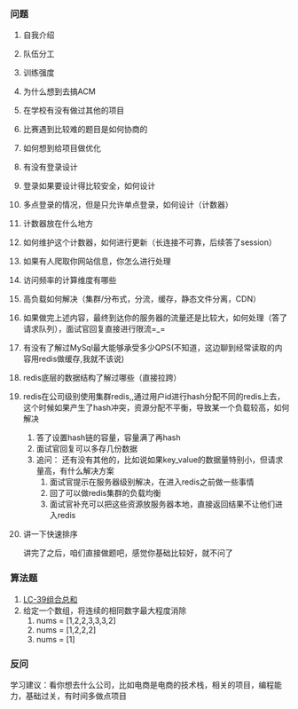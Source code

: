 ### 问题

1. 自我介绍

2. 队伍分工

3. 训练强度

4. 为什么想到去搞ACM

5. 在学校有没有做过其他的项目

6. 比赛遇到比较难的题目是如何协商的

7. 如何想到给项目做优化

8. 有没有登录设计

9. 登录如果要设计得比较安全，如何设计

10. 多点登录的情况，但是只允许单点登录，如何设计（计数器）

11. 计数器放在什么地方

12. 如何维护这个计数器，如何进行更新（长连接不可靠，后续答了session）

13. 如果有人爬取你网站信息，你怎么进行处理

14. 访问频率的计算维度有哪些

15. 高负载如何解决（集群/分布式，分流，缓存，静态文件分离，CDN）

16. 如果做完上述内容，最终到达你的服务器的流量还是比较大，如何处理（答了请求队列），面试官回复直接进行限流=_=

17. 有没有了解过MySql最大能够承受多少QPS(不知道，这边聊到经常读取的内容用redis做缓存,我就不该说)

18. redis底层的数据结构了解过哪些（直接拉跨）

19. redis在公司级别使用集群redis,,通过用户id进行hash分配不同的redis上去，这个时候如果产生了hash冲突，资源分配不平衡，导致某一个负载较高，如何解决

    1. 答了设置hash链的容量，容量满了再hash
    2. 面试官回复可以多存几份数据
    3. 追问： 还有没有其他的，比如说如果key_value的数据量特别小，但请求量高，有什么解决方案
        1. 面试官提示在服务器级别解决，在进入redis之前做一些事情
        2. 回了可以做redis集群的负载均衡
        3. 面试官补充可以把这些资源放服务器本地，直接返回结果不让他们进入redis

20. 讲一下快速排序

    讲完了之后，咱们直接做题吧，感觉你基础比较好，就不问了

### 算法题

1. [LC-39组合总和](https://leetcode-cn.com/problems/combination-sum/)
2. 给定一个数组，将连续的相同数字最大程度消除
    1.  nums = [1,2,2,3,3,3,2]
    2. nums =  [1,2,2,2]
    3. nums = [1]

### 反问

学习建议：看你想去什么公司，比如电商是电商的技术栈，相关的项目，编程能力，基础过关，有时间多做点项目